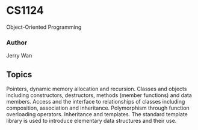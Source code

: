 # CS1124
Object-Oriented Programming

### Author
Jerry Wan

## Topics
Pointers, dynamic memory allocation and recursion. Classes and objects including constructors, destructors, methods (member functions) and data members. Access and the interface to relationships of classes including composition, association and inheritance. Polymorphism through function overloading operators. Inheritance and templates. The standard template library is used to introduce elementary data structures and their use.